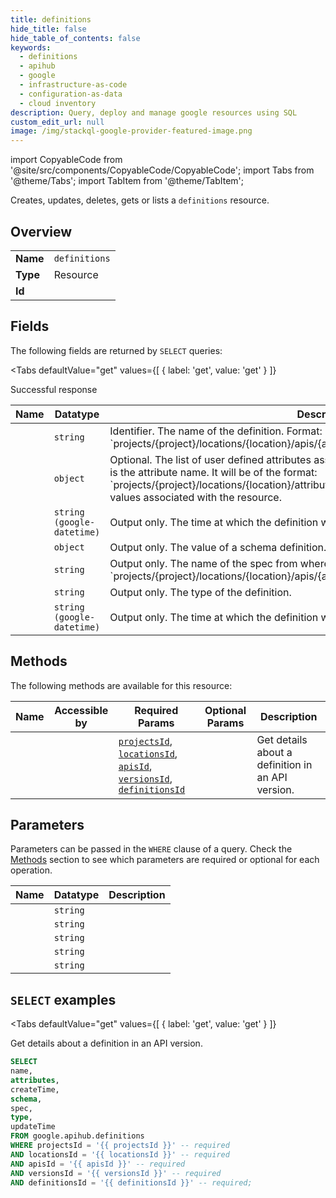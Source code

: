```yaml
--- 
title: definitions
hide_title: false
hide_table_of_contents: false
keywords:
  - definitions
  - apihub
  - google
  - infrastructure-as-code
  - configuration-as-data
  - cloud inventory
description: Query, deploy and manage google resources using SQL
custom_edit_url: null
image: /img/stackql-google-provider-featured-image.png
---
```


import CopyableCode from '@site/src/components/CopyableCode/CopyableCode';
import Tabs from '@theme/Tabs';
import TabItem from '@theme/TabItem';

Creates, updates, deletes, gets or lists a <code>definitions</code> resource.

## Overview
<table><tbody>
<tr><td><b>Name</b></td><td><code>definitions</code></td></tr>
<tr><td><b>Type</b></td><td>Resource</td></tr>
<tr><td><b>Id</b></td><td><CopyableCode code="google.apihub.definitions" /></td></tr>
</tbody></table>

## Fields

The following fields are returned by `SELECT` queries:

<Tabs
    defaultValue="get"
    values={[
        { label: 'get', value: 'get' }
    ]}
>
<TabItem value="get">

Successful response

<table>
<thead>
    <tr>
    <th>Name</th>
    <th>Datatype</th>
    <th>Description</th>
    </tr>
</thead>
<tbody>
<tr>
    <td><CopyableCode code="name" /></td>
    <td><code>string</code></td>
    <td>Identifier. The name of the definition. Format: `projects/&#123;project&#125;/locations/&#123;location&#125;/apis/&#123;api&#125;/versions/&#123;version&#125;/definitions/&#123;definition&#125;`</td>
</tr>
<tr>
    <td><CopyableCode code="attributes" /></td>
    <td><code>object</code></td>
    <td>Optional. The list of user defined attributes associated with the definition resource. The key is the attribute name. It will be of the format: `projects/&#123;project&#125;/locations/&#123;location&#125;/attributes/&#123;attribute&#125;`. The value is the attribute values associated with the resource.</td>
</tr>
<tr>
    <td><CopyableCode code="createTime" /></td>
    <td><code>string (google-datetime)</code></td>
    <td>Output only. The time at which the definition was created.</td>
</tr>
<tr>
    <td><CopyableCode code="schema" /></td>
    <td><code>object</code></td>
    <td>Output only. The value of a schema definition. (id: GoogleCloudApihubV1Schema)</td>
</tr>
<tr>
    <td><CopyableCode code="spec" /></td>
    <td><code>string</code></td>
    <td>Output only. The name of the spec from where the definition was parsed. Format is `projects/&#123;project&#125;/locations/&#123;location&#125;/apis/&#123;api&#125;/versions/&#123;version&#125;/specs/&#123;spec&#125;`</td>
</tr>
<tr>
    <td><CopyableCode code="type" /></td>
    <td><code>string</code></td>
    <td>Output only. The type of the definition.</td>
</tr>
<tr>
    <td><CopyableCode code="updateTime" /></td>
    <td><code>string (google-datetime)</code></td>
    <td>Output only. The time at which the definition was last updated.</td>
</tr>
</tbody>
</table>
</TabItem>
</Tabs>

## Methods

The following methods are available for this resource:

<table>
<thead>
    <tr>
    <th>Name</th>
    <th>Accessible by</th>
    <th>Required Params</th>
    <th>Optional Params</th>
    <th>Description</th>
    </tr>
</thead>
<tbody>
<tr>
    <td><a href="#get"><CopyableCode code="get" /></a></td>
    <td><CopyableCode code="select" /></td>
    <td><a href="#parameter-projectsId"><code>projectsId</code></a>, <a href="#parameter-locationsId"><code>locationsId</code></a>, <a href="#parameter-apisId"><code>apisId</code></a>, <a href="#parameter-versionsId"><code>versionsId</code></a>, <a href="#parameter-definitionsId"><code>definitionsId</code></a></td>
    <td></td>
    <td>Get details about a definition in an API version.</td>
</tr>
</tbody>
</table>

## Parameters

Parameters can be passed in the `WHERE` clause of a query. Check the [Methods](#methods) section to see which parameters are required or optional for each operation.

<table>
<thead>
    <tr>
    <th>Name</th>
    <th>Datatype</th>
    <th>Description</th>
    </tr>
</thead>
<tbody>
<tr id="parameter-apisId">
    <td><CopyableCode code="apisId" /></td>
    <td><code>string</code></td>
    <td></td>
</tr>
<tr id="parameter-definitionsId">
    <td><CopyableCode code="definitionsId" /></td>
    <td><code>string</code></td>
    <td></td>
</tr>
<tr id="parameter-locationsId">
    <td><CopyableCode code="locationsId" /></td>
    <td><code>string</code></td>
    <td></td>
</tr>
<tr id="parameter-projectsId">
    <td><CopyableCode code="projectsId" /></td>
    <td><code>string</code></td>
    <td></td>
</tr>
<tr id="parameter-versionsId">
    <td><CopyableCode code="versionsId" /></td>
    <td><code>string</code></td>
    <td></td>
</tr>
</tbody>
</table>

## `SELECT` examples

<Tabs
    defaultValue="get"
    values={[
        { label: 'get', value: 'get' }
    ]}
>
<TabItem value="get">

Get details about a definition in an API version.

```sql
SELECT
name,
attributes,
createTime,
schema,
spec,
type,
updateTime
FROM google.apihub.definitions
WHERE projectsId = '{{ projectsId }}' -- required
AND locationsId = '{{ locationsId }}' -- required
AND apisId = '{{ apisId }}' -- required
AND versionsId = '{{ versionsId }}' -- required
AND definitionsId = '{{ definitionsId }}' -- required;
```
</TabItem>
</Tabs>

